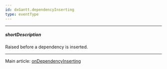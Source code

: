 ```yaml
---
id: dxGantt.dependencyInserting
type: eventType
---
```

---
##### shortDescription
Raised before a dependency is inserted.

---
Main article: [onDependencyInserting](/api-reference/10%20UI%20Components/dxGantt/1%20Configuration/onDependencyInserting.md '/Documentation/ApiReference/UI_Components/dxGantt/Configuration/#onDependencyInserting')